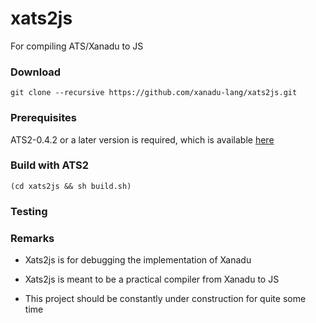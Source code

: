 # xats2js

For compiling ATS/Xanadu to JS

### Download

```
git clone --recursive https://github.com/xanadu-lang/xats2js.git
```

### Prerequisites

ATS2-0.4.2 or a later version is required,
which is available [here](http://www.ats-lang.org/Downloads.html)

### Build with ATS2

```
(cd xats2js && sh build.sh)
```

### Testing

### Remarks

- Xats2js is for debugging the implementation of Xanadu

- Xats2js is meant to be a practical compiler from Xanadu to JS

- This project should be constantly under construction for quite some time
